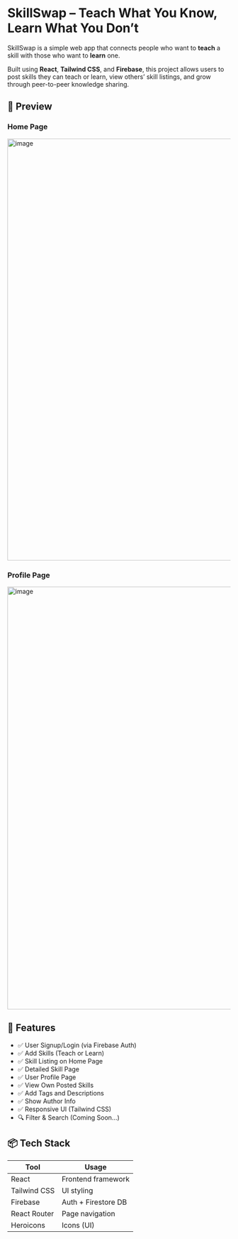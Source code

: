 # SkillSwap – Teach What You Know, Learn What You Don’t

SkillSwap is a simple web app that connects people who want to **teach** a skill with those who want to **learn** one.

Built using **React**, **Tailwind CSS**, and **Firebase**, this project allows users to post skills they can teach or learn, view others’ skill listings, and grow through peer-to-peer knowledge sharing.


## 📸 Preview

### Home Page
<img width="1920" height="950" alt="image" src="https://github.com/user-attachments/assets/6fb1db3b-4633-47e8-8392-6889917d97f3" />

### Profile Page
<img width="1920" height="952" alt="image" src="https://github.com/user-attachments/assets/f1563108-6ae1-4390-b485-c1c0e4d64647" />

## 📂 Features

- ✅ User Signup/Login (via Firebase Auth)  
- ✅ Add Skills (Teach or Learn)  
- ✅ Skill Listing on Home Page  
- ✅ Detailed Skill Page  
- ✅ User Profile Page  
- ✅ View Own Posted Skills  
- ✅ Add Tags and Descriptions  
- ✅ Show Author Info  
- ✅ Responsive UI (Tailwind CSS)  
- 🔍 Filter & Search (Coming Soon...)

## 📦 Tech Stack

| Tool        | Usage                |
|-------------|----------------------|
| React       | Frontend framework   |
| Tailwind CSS| UI styling           |
| Firebase    | Auth + Firestore DB  |
| React Router| Page navigation      |
| Heroicons   | Icons (UI)           |
